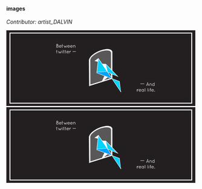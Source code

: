 #### images

*Contributor: artist_DALVIN*

![500X200 72dpi](banners_JPG_500X200_72dpi.jpg)
![500X200 300dpi](banners_JPG_500X200_300dpi.jpg)


